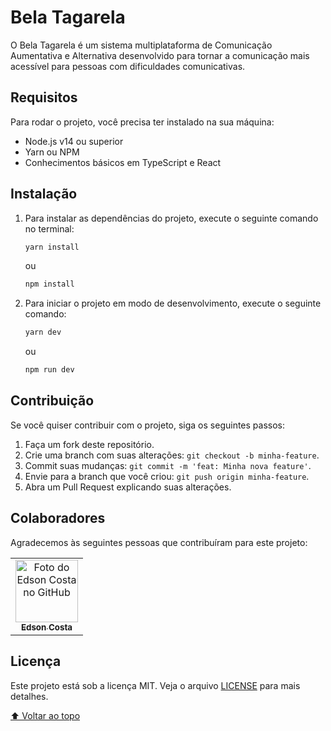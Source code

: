 # Bela Tagarela

O Bela Tagarela é um sistema multiplataforma de Comunicação Aumentativa e Alternativa desenvolvido para tornar a comunicação mais acessível para pessoas com dificuldades comunicativas.

## Requisitos

Para rodar o projeto, você precisa ter instalado na sua máquina:

- Node.js v14 ou superior
- Yarn ou NPM
- Conhecimentos básicos em TypeScript e React

## Instalação

1. Para instalar as dependências do projeto, execute o seguinte comando no terminal:

   ```bash
   yarn install
   ```

   ou

   ```bash
   npm install
   ```

2. Para iniciar o projeto em modo de desenvolvimento, execute o seguinte comando:

   ```bash
   yarn dev
   ```

   ou

   ```bash
   npm run dev
   ```

## Contribuição

Se você quiser contribuir com o projeto, siga os seguintes passos:

1. Faça um fork deste repositório.
2. Crie uma branch com suas alterações: `git checkout -b minha-feature`.
3. Commit suas mudanças: `git commit -m 'feat: Minha nova feature'`.
4. Envie para a branch que você criou: `git push origin minha-feature`.
5. Abra um Pull Request explicando suas alterações.

## Colaboradores

Agradecemos às seguintes pessoas que contribuíram para este projeto:

<table>
  <tr>
    <td align="center">
      <a href="https://edsoncosta.tech/">
        <img src="https://github.com/ecsistem.png" width="100px;" alt="Foto do Edson Costa no GitHub"/><br>
        <sub>
          <b>Edson Costa</b>
        </sub>
      </a>
    </td>
  </tr>
</table>

## Licença

Este projeto está sob a licença MIT. Veja o arquivo [LICENSE](LICENSE.md) para mais detalhes.

[⬆ Voltar ao topo](#bela-tagarela)